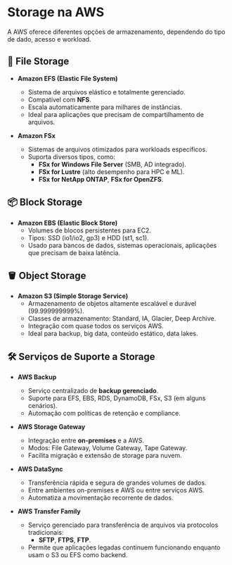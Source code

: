 # Storage na AWS

A AWS oferece diferentes opções de armazenamento, dependendo do tipo de dado,
acesso e workload.

## 📂 File Storage
- **Amazon EFS (Elastic File System)**  
  - Sistema de arquivos elástico e totalmente gerenciado.  
  - Compatível com **NFS**.  
  - Escala automaticamente para milhares de instâncias.  
  - Ideal para aplicações que precisam de compartilhamento de arquivos.  

- **Amazon FSx**  
  - Sistemas de arquivos otimizados para workloads específicos.  
  - Suporta diversos tipos, como:  
    - **FSx for Windows File Server** (SMB, AD integrado).  
    - **FSx for Lustre** (alto desempenho para HPC e ML).  
    - **FSx for NetApp ONTAP**, **FSx for OpenZFS**.  

## 📦 Block Storage
- **Amazon EBS (Elastic Block Store)**  
  - Volumes de blocos persistentes para EC2.  
  - Tipos: SSD (io1/io2, gp3) e HDD (st1, sc1).  
  - Usado para bancos de dados, sistemas operacionais, aplicações que precisam
    de baixa latência.  

## 🪣 Object Storage
- **Amazon S3 (Simple Storage Service)**  
  - Armazenamento de objetos altamente escalável e durável (99.999999999%).  
  - Classes de armazenamento: Standard, IA, Glacier, Deep Archive.  
  - Integração com quase todos os serviços AWS.  
  - Ideal para backup, big data, conteúdo estático, data lakes.  

## 🛠 Serviços de Suporte a Storage

- **AWS Backup**  
  - Serviço centralizado de **backup gerenciado**.  
  - Suporte para EFS, EBS, RDS, DynamoDB, FSx, S3 (em alguns cenários).  
  - Automação com políticas de retenção e compliance.  

- **AWS Storage Gateway**  
  - Integração entre **on-premises** e a AWS.  
  - Modos: File Gateway, Volume Gateway, Tape Gateway.  
  - Facilita migração e extensão de storage para nuvem.  

- **AWS DataSync**  
  - Transferência rápida e segura de grandes volumes de dados.  
  - Entre ambientes on-premises e AWS ou entre serviços AWS.  
  - Automatiza a movimentação recorrente de dados.  

- **AWS Transfer Family**  
  - Serviço gerenciado para transferência de arquivos via protocolos
    tradicionais:  
    - **SFTP**, **FTPS**, **FTP**.  
  - Permite que aplicações legadas continuem funcionando enquanto usam o S3 ou
    EFS como backend.
    
